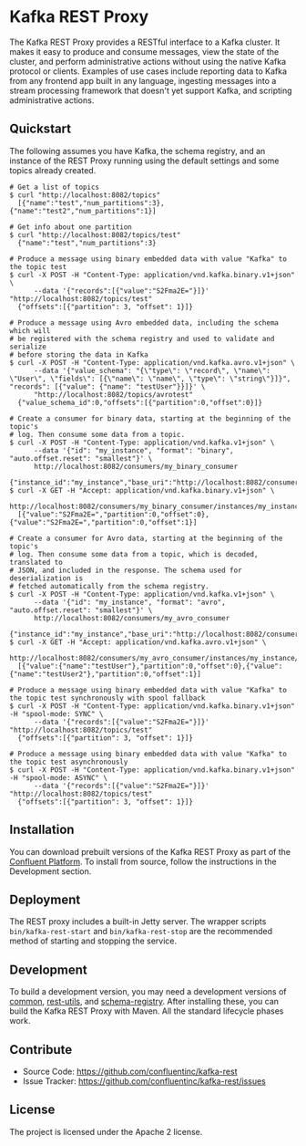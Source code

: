 Kafka REST Proxy
================

The Kafka REST Proxy provides a RESTful interface to a Kafka cluster. It makes
it easy to produce and consume messages, view the state of the cluster, and
perform administrative actions without using the native Kafka protocol or
clients. Examples of use cases include reporting data to Kafka from any
frontend app built in any language, ingesting messages into a stream processing
framework that doesn't yet support Kafka, and scripting administrative actions.

Quickstart
----------

The following assumes you have Kafka, the schema registry, and an instance of
the REST Proxy running using the default settings and some topics already created.

    # Get a list of topics
    $ curl "http://localhost:8082/topics"
      [{"name":"test","num_partitions":3},{"name":"test2","num_partitions":1}]

    # Get info about one partition
    $ curl "http://localhost:8082/topics/test"
      {"name":"test","num_partitions":3}

    # Produce a message using binary embedded data with value "Kafka" to the topic test
    $ curl -X POST -H "Content-Type: application/vnd.kafka.binary.v1+json" \
          --data '{"records":[{"value":"S2Fma2E="}]}' "http://localhost:8082/topics/test"
      {"offsets":[{"partition": 3, "offset": 1}]}

    # Produce a message using Avro embedded data, including the schema which will
    # be registered with the schema registry and used to validate and serialize
    # before storing the data in Kafka
    $ curl -X POST -H "Content-Type: application/vnd.kafka.avro.v1+json" \
          --data '{"value_schema": "{\"type\": \"record\", \"name\": \"User\", \"fields\": [{\"name\": \"name\", \"type\": \"string\"}]}", "records": [{"value": {"name": "testUser"}}]}' \
          "http://localhost:8082/topics/avrotest"
      {"value_schema_id":0,"offsets":[{"partition":0,"offset":0}]}

    # Create a consumer for binary data, starting at the beginning of the topic's
    # log. Then consume some data from a topic.
    $ curl -X POST -H "Content-Type: application/vnd.kafka.v1+json" \
          --data '{"id": "my_instance", "format": "binary", "auto.offset.reset": "smallest"}' \
          http://localhost:8082/consumers/my_binary_consumer
      {"instance_id":"my_instance","base_uri":"http://localhost:8082/consumers/my_binary_consumer/instances/my_instance"}
    $ curl -X GET -H "Accept: application/vnd.kafka.binary.v1+json" \
          http://localhost:8082/consumers/my_binary_consumer/instances/my_instance/topics/test
      [{"value":"S2Fma2E=","partition":0,"offset":0},{"value":"S2Fma2E=","partition":0,"offset":1}]

    # Create a consumer for Avro data, starting at the beginning of the topic's
    # log. Then consume some data from a topic, which is decoded, translated to
    # JSON, and included in the response. The schema used for deserialization is
    # fetched automatically from the schema registry.
    $ curl -X POST -H "Content-Type: application/vnd.kafka.v1+json" \
          --data '{"id": "my_instance", "format": "avro", "auto.offset.reset": "smallest"}' \
          http://localhost:8082/consumers/my_avro_consumer
      {"instance_id":"my_instance","base_uri":"http://localhost:8082/consumers/my_avro_consumer/instances/my_instance"}
    $ curl -X GET -H "Accept: application/vnd.kafka.avro.v1+json" \
          http://localhost:8082/consumers/my_avro_consumer/instances/my_instance/topics/avrotest
      [{"value":{"name":"testUser"},"partition":0,"offset":0},{"value":{"name":"testUser2"},"partition":0,"offset":1}]

    # Produce a message using binary embedded data with value "Kafka" to the topic test synchronously with spool fallback
    $ curl -X POST -H "Content-Type: application/vnd.kafka.binary.v1+json" -H "spool-mode: SYNC" \
          --data '{"records":[{"value":"S2Fma2E="}]}' "http://localhost:8082/topics/test"
      {"offsets":[{"partition": 3, "offset": 1}]}

    # Produce a message using binary embedded data with value "Kafka" to the topic test asynchronously
    $ curl -X POST -H "Content-Type: application/vnd.kafka.binary.v1+json" -H "spool-mode: ASYNC" \
          --data '{"records":[{"value":"S2Fma2E="}]}' "http://localhost:8082/topics/test"
      {"offsets":[{"partition": 3, "offset": 1}]}

Installation
------------

You can download prebuilt versions of the Kafka REST Proxy as part of the
[Confluent Platform](http://confluent.io/downloads/). To install from source,
follow the instructions in the Development section.


Deployment
----------

The REST proxy includes a built-in Jetty server. The wrapper scripts
``bin/kafka-rest-start`` and ``bin/kafka-rest-stop`` are the recommended method of
starting and stopping the service.

Development
-----------

To build a development version, you may need a development versions of
[common](https://github.com/confluentinc/common),
[rest-utils](https://github.com/confluentinc/rest-utils), and
[schema-registry](https://github.com/confluentinc/schema-registry).  After
installing these, you can build the Kafka REST Proxy
with Maven. All the standard lifecycle phases work.

Contribute
----------

- Source Code: https://github.com/confluentinc/kafka-rest
- Issue Tracker: https://github.com/confluentinc/kafka-rest/issues

License
-------

The project is licensed under the Apache 2 license.
